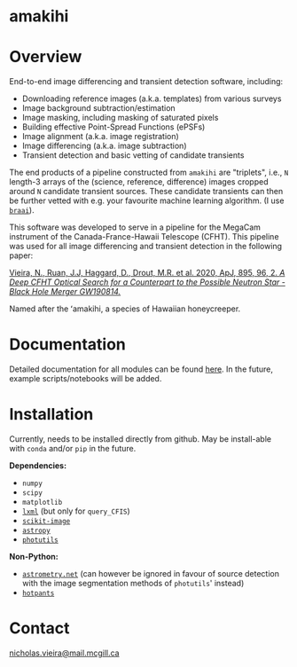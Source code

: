 # amakihi

Overview
========
End-to-end image differencing and transient detection software, including:

- Downloading reference images (a.k.a. templates) from various surveys
- Image background subtraction/estimation
- Image masking, including masking of saturated pixels
- Building effective Point-Spread Functions (ePSFs)
- Image alignment (a.k.a. image registration)
- Image differencing (a.k.a. image subtraction)
- Transient detection and basic vetting of candidate transients 

The end products of a pipeline constructed from ``amakihi`` are "triplets", i.e., 
`N` length-3 arrays of the (science, reference, difference) images cropped around `N` candidate transient sources. These candidate transients can then be further vetted with e.g. your favourite machine learning algorithm. (I use [``braai``](https://github.com/dmitryduev/braai)).

This software was developed to serve in a pipeline for the MegaCam instrument of the Canada-France-Hawaii Telescope (CFHT). This pipeline was used for all image differencing and transient detection in the following paper:

[Vieira, N., Ruan, J.J, Haggard, D., Drout, M.R. et al. 2020, ApJ, 895, 96, 2. *A Deep CFHT Optical Search for a Counterpart to the Possible Neutron Star - Black Hole Merger GW190814.*](https://ui.adsabs.harvard.edu/abs/2020arXiv200309437V/abstract)


Named after the ʻamakihi, a species of Hawaiian honeycreeper.

Documentation
=============
Detailed documentation for all modules can be found [here](https://amakihi.readthedocs.io/en/latest/). In the future, example scripts/notebooks will be added.

Installation
============

Currently, needs to be installed directly from github. May be install-able with ``conda`` and/or ``pip`` in the future.

**Dependencies:**

- ``numpy``
- ``scipy``
- ``matplotlib``
- [``lxml``](https://lxml.de/) (but only for `query_CFIS`)
- [``scikit-image``](https://scikit-image.org/)
- [``astropy``](https://docs.astropy.org/en/stable/)
- [``photutils``](https://photutils.readthedocs.io/en/stable/)

**Non-Python:**

- [``astrometry.net``](http://astrometry.net/use.html) (can however be ignored in favour of source detection with the image segmentation methods of ``photutils``' instead)
- [``hotpants``](https://github.com/acbecker/hotpants)


Contact
=======
[nicholas.vieira@mail.mcgill.ca](nicholas.vieira@mail.mcgill.ca)

